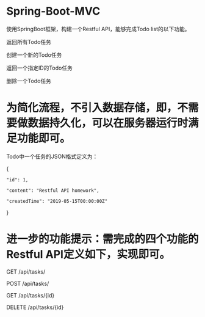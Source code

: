 # Spring-Boot-MVC
使用SpringBoot框架，构建一个Restful API，能够完成Todo list的以下功能。
  
  返回所有Todo任务
  
  创建一个新的Todo任务
  
  返回一个指定ID的Todo任务
  
  删除一个Todo任务
  
# 为简化流程，不引入数据存储，即，不需要做数据持久化，可以在服务器运行时满足功能即可。

Todo中一个任务的JSON格式定义为：

{

    "id": 1,
    
    "content": "Restful API homework",
    
    "createdTime": "2019-05-15T00:00:00Z"
    
}

# 进一步的功能提示：需完成的四个功能的Restful API定义如下，实现即可。
  
  GET /api/tasks/
  
  POST /api/tasks/
  
  GET /api/tasks/{id}
  
  DELETE /api/tasks/{id}
